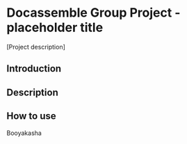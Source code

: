 # Docassemble Group Project - placeholder title
\[Project description]

## Introduction

## Description

## How to use

Booyakasha
